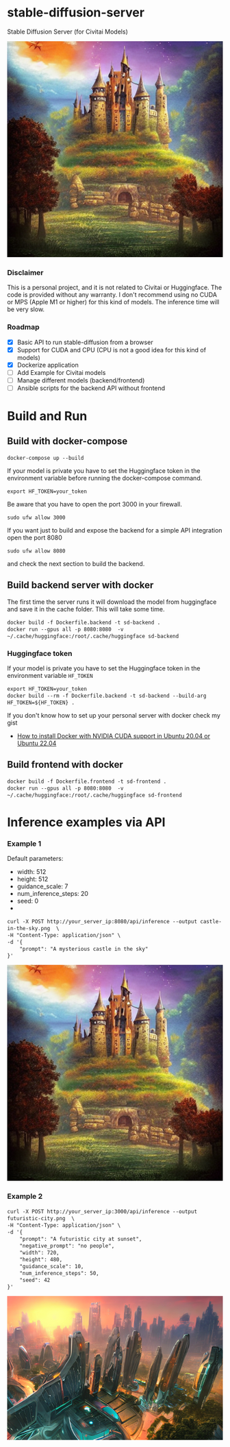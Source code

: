 # stable-diffusion-server
Stable Diffusion Server (for Civitai Models)

![example.png](images%2Fexample.png)

### Disclaimer
This is a personal project, and it is not related to Civitai or Huggingface. The code is provided without any warranty. 
I don't recommend using no CUDA or MPS (Apple M1 or higher) for this kind of models. The inference time will be very slow.

### Roadmap
- [X] Basic API to run stable-diffusion from a browser
- [X] Support for CUDA and CPU (CPU is not a good idea for this kind of models)
- [X] Dockerize application
- [ ] Add Example for Civitai models
- [ ] Manage different models (backend/frontend)
- [ ] Ansible scripts for the backend API without frontend

# Build and Run
## Build with docker-compose
```shell
docker-compose up --build
```
If your model is private you have to set the Huggingface token in the environment variable before running the docker-compose command.
```shell
export HF_TOKEN=your_token
```
Be aware that you have to open the port 3000 in your firewall.
```shell
sudo ufw allow 3000
```
If you want just to build and expose the backend for a simple API integration open the port 8080
```shell
sudo ufw allow 8080
```
and check the next section to build the backend.

## Build backend server with docker
The first time the server runs it will download the model from huggingface and save it in the cache folder. This will take some time.
```shell
docker build -f Dockerfile.backend -t sd-backend .
docker run --gpus all -p 8080:8080  -v ~/.cache/huggingface:/root/.cache/huggingface sd-backend
```

### Huggingface token
If your model is private you have to set the Huggingface token in the environment variable `HF_TOKEN`
```shell
export HF_TOKEN=your_token
docker build --rm -f Dockerfile.backend -t sd-backend --build-arg HF_TOKEN=${HF_TOKEN} .
```

If you don't know how to set up your personal server with docker check my gist
- [How to install Docker with NVIDIA CUDA support in Ubuntu 20.04 or Ubuntu 22.04](https://gist.github.com/sergioloppe/a4d036095100b4e711d9d2502cdae886)


## Build frontend with docker
```shell
docker build -f Dockerfile.frontend -t sd-frontend .
docker run --gpus all -p 8080:8080  -v ~/.cache/huggingface:/root/.cache/huggingface sd-frontend
```

# Inference examples via API
### Example 1
Default parameters:
- width: 512
- height: 512
- guidance_scale: 7
- num_inference_steps: 20
- seed: 0
- 
```shell
curl -X POST http://your_server_ip:8080/api/inference --output castle-in-the-sky.png  \
-H "Content-Type: application/json" \
-d '{
    "prompt": "A mysterious castle in the sky"
}'
```
![example.png](images%2Fexample.png)

### Example 2
```shell
curl -X POST http://your_server_ip:3000/api/inference --output futuristic-city.png  \
-H "Content-Type: application/json" \
-d '{
    "prompt": "A futuristic city at sunset",
    "negative_prompt": "no people",
    "width": 720,
    "height": 480,
    "guidance_scale": 10,
    "num_inference_steps": 50,
    "seed": 42
}'
```
![futuristic-city.png](images%2Ffuturistic-city.png)